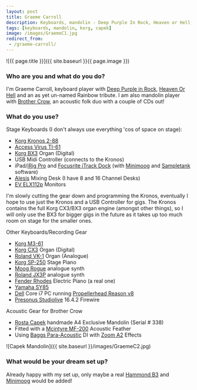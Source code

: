```yaml
---
layout: post
title: Graeme Carroll
description: Keyboards, mandolin - Deep Purple In Rock, Heaven or Hell, Brother Crow
tags: [keyboards, mandolin, korg, capek]
image: /images/GraemeC1.jpg
redirect_from:
 - /graeme-carroll/
---
```


![{{ page.title }}]({{ site.baseurl }}{{ page.image }})

### Who are you and what do you do?

I'm Graeme Carroll, keyboard player with [Deep Purple in Rock](http://www.deeppurpleinrock.co.uk/), [Heaven Or Hell](https://www.facebook.com/Heavenorhellband/) and an as yet un-named Rainbow tribute. I am also mandolin player with [Brother Crow](http://www.brothercrow.co.uk/), an acoustic folk duo with a couple of CDs out!

### What do you use?

Stage Keyboards (I don't always use everything 'cos of space on stage):

* [Korg Kronos 2-88](http://www.andertons.co.uk/synths-amp-workstations/pid36610/cid619/korg-kronos-2-88-key-synthesizer-38-workstation.asp)
* [Access Virus TI-61](http://www.virus.info/virusti/overview)
* [Korg BX3](http://www.musiciansfriend.com/keyboards-midi/korg-bx3-dual-manual-organ) Organ (Digital)
* USB Midi Controller (connects to the Kronos)
* iPad/[iRig Pro](http://www.ikmultimedia.com/products/irigpro/) and [Focusrite iTrack Dock](http://us.focusrite.com/ios-audio-interfaces/itrack-dock) (with [Minimoog](http://www.arturia.com/products/ipad-synths/imini) and [Sampletank](http://www.ikmultimedia.com/products/cat-view.php?C=family-sampletank) software)
* [Alesis](http://www.alesis.com/en/index.php) Mixing Desk (I have 8 and 16 Channel Desks)
* [EV ELX112p](http://www.electrovoice.com/product.php?id=1066) Monitors

I'm slowly cutting the gear down and programming the Kronos, eventually I hope to use just the Kronos and a USB Controller for gigs. The Kronos contains the full Korg CX3/BX3 organ engine (amongst other things), so I will only use the BX3 for bigger gigs in the future as it takes up too much room on stage for the smaller ones.

Other Keyboards/Recording Gear

* [Korg M3-61](http://www.musiciansfriend.com/keyboards-midi/korg-m3-61-key-music-workstation-keyboard)
* [Korg CX3](http://www.soundonsound.com/sos/jan01/articles/korgcx3.asp) Organ (Digital)
* [Roland VK-1](http://www.sonicstate.com/synth/roland_vk-1/) Organ (Analogue)
* [Korg SP-250](http://www.musiciansfriend.com/keyboards-midi/korg-sp-250-88-key-portable-digital-piano) Stage Piano
* [Moog Rogue](http://www.vintagesynth.com/moog/rogue.php) analogue synth
* [Roland JX3P](http://www.vintagesynth.com/roland/jx3p.php) analogue synth
* [Fender Rhodes](https://en.wikipedia.org/wiki/Rhodes_piano) Electric Piano (a real one)
* [Yamaha SY85](http://www.vintagesynth.com/yamaha/sy85.php)
* [Dell](http://www.dell.co.uk/) Core i7 PC running [Propellerhead Reason v8](https://www.propellerheads.se/reason)
* [Presonus Studiolive](https://www.presonus.com/products/StudioLive-24.4.2) 16.4.2 Firewire

Acoustic Gear for Brother Crow

* [Rosta Capek](http://www.capekinstruments.com/index.php?lang=en) handmade A4 Exclusive Mandolin (Serial # 338)
* Fitted with a [Mcintyre MF-200](http://www.acousticon.com/mcintyre.htm) Acoustic Feather
* Using [Baggs Para-Acoustic](http://www.lrbaggs.com/preamps/para-di-acoustic-preamp) DI with [Zoom A2](http://www.musiciansfriend.com/amplifiers-effects/zoom-a2-acoustic-guitar-multi-effects-pedal) Effects

![Capek Mandolin]({{ site.baseurl }}/images/GraemeC2.jpg)

### What would be your dream set up?

Already happy with my set up, only maybe a real [Hammond B3](http://theatreorgans.com/grounds/docs/history.html) and [Minimoog](https://en.wikipedia.org/wiki/Minimoog) would be added!
